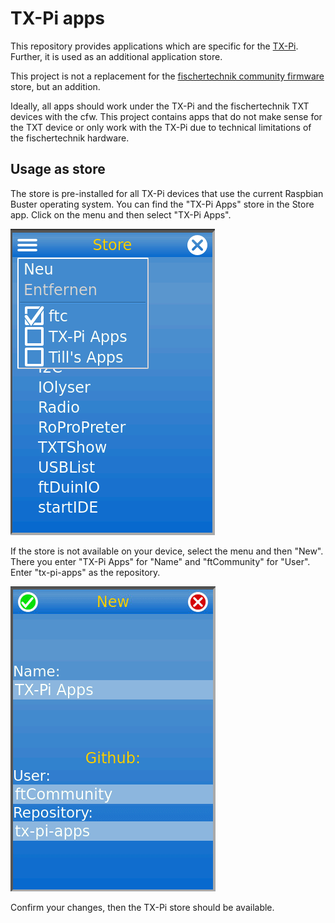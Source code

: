 # TX-Pi apps
This repository provides applications which are specific for the
[TX-Pi](https://tx-pi.de/). Further, it is used as an additional application 
store.

This project is not a replacement for the [fischertechnik community 
firmware](https://cfw.ftcommunity.de/) store, but an addition. 

Ideally, all apps should work under the TX-Pi and the fischertechnik
TXT devices with the cfw. This project contains apps that do not make 
sense for the TXT device or only work with the TX-Pi due to technical 
limitations of the fischertechnik hardware.


## Usage as store

The store is pre-installed for all TX-Pi devices that use the current Raspbian 
Buster operating system. You can find the "TX-Pi Apps" store in the Store app. 
Click on the menu and then select "TX-Pi Apps".

![TX-Pi Apps store](images/store.png)

If the store is not available on your device, select the menu and then "New". 
There you enter "TX-Pi Apps" for "Name" and "ftCommunity" for "User". 
Enter "tx-pi-apps" as the repository.

![TX-Pi Apps new store](images/store-new.png)

Confirm your changes, then the TX-Pi store should be available.